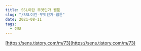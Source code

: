 ```yaml
---
title: SSL이란 무엇인가 웹툰
slug: "/SSL이란-무엇인가-웹툰"
date: 2021-08-11
tags:
  - 정보
---
```


[https://sens.tistory.com/m/73](https://sens.tistory.com/m/73)
